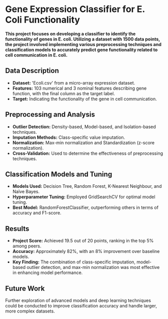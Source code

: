 # Gene Expression Classifier for E. Coli Functionality
**This project focuses on developing a classifier to identify the functionality of genes in E. coli. Utilizing a dataset with 1500 data points, the project involved implementing various preprocessing techniques and classification models to accurately predict gene functionality related to cell communication in E. coli.**

## Data Description
- **Dataset:** 'Ecoli.csv' from a micro-array expression dataset.  
- **Features:** 103 numerical and 3 nominal features describing gene function, with the final column as the target label.  
- **Target:** Indicating the functionality of the gene in cell communication.

## Preprocessing and Analysis
- **Outlier Detection:** Density-based, Model-based, and Isolation-based techniques.  
- **Imputation Methods:** Class-specific value imputation.  
- **Normalization:** Max-min normalization and Standardization (z-score normalization).  
- **Cross-Validation:** Used to determine the effectiveness of preprocessing techniques.

## Classification Models and Tuning
- **Models Used:** Decision Tree, Random Forest, K-Nearest Neighbour, and Naïve Bayes.  
- **Hyperparameter Tuning:** Employed GridSearchCV for optimal model tuning.  
- **Best Model:** RandomForestClassifier, outperforming others in terms of accuracy and F1-score.

## Results
- **Project Score:** Achieved 19.5 out of 20 points, ranking in the top 5% among peers.  
- **Accuracy:** Approximately 82%, with an 8% improvement over baseline models.  
- **Key Finding:** The combination of class-specific imputation, model-based outlier detection, and max-min normalization was most effective in enhancing model performance.

## Future Work
Further exploration of advanced models and deep learning techniques could be conducted to improve classification accuracy and handle larger, more complex datasets.
